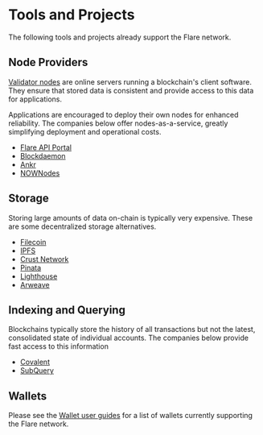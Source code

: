 # Tools and Projects

The following tools and projects already support the Flare network.

## Node Providers

[Validator nodes](../tech/validators.md) are online servers running a blockchain's client software.
They ensure that stored data is consistent and provide access to this data for applications.

Applications are encouraged to deploy their own nodes for enhanced reliability.
The companies below offer nodes-as-a-service, greatly simplifying deployment and operational costs.

* [Flare API Portal](https://api-portal.flare.network/)
* [Blockdaemon](https://blockdaemon.com/documentation/guides/flare/how-to-connect-to-flare/)
* [Ankr](https://www.ankr.com/blog/flare-ankr-s-next-blockchain-connection/)
* [NOWNodes](https://nownodes.io/nodes)
  
## Storage

Storing large amounts of data on-chain is typically very expensive.
These are some decentralized storage alternatives.

* [Filecoin](https://docs.filecoin.io/developers/introduction/filecoin-and-ipfs)
* [IPFS](https://docs.ipfs.tech)
* [Crust Network](https://www.crust.network)
* [Pinata](https://www.pinata.cloud)
* [Lighthouse](https://www.lighthouse.storage)
* [Arweave](https://www.arweave.org)

## Indexing and Querying

Blockchains typically store the history of all transactions but not the latest, consolidated state of individual accounts.
The companies below provide fast access to this information

* [Covalent](https://www.covalenthq.com/docs/networks/flare/)
* [SubQuery](https://academy.subquery.network/quickstart/quickstart_chains/flare.html)

## Wallets

Please see the [Wallet user guides](../user/wallets/index.md) for a list of wallets currently supporting the Flare network.
